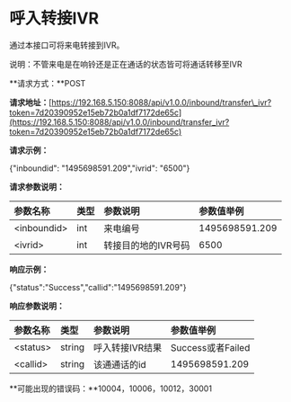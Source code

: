# 呼入转接IVR

通过本接口可将来电转接到IVR。

说明：不管来电是在响铃还是正在通话的状态皆可将通话转移至IVR

**请求方式：**POST

**请求地址：**[https://192.168.5.150:8088/api/v1.0.0/inbound/transfer\_ivr?token=7d20390952e15eb72b0a1df7172de65c](https://192.168.5.150:8088/api/v1.0.0/inbound/transfer_ivr?token=7d20390952e15eb72b0a1df7172de65c)

**请求示例：**

{"inboundid": "1495698591.209","ivrid": "6500"}

**请求参数说明：**

| 参数名称 | 类型 | 参数说明 | 参数值举例 |
| :--- | :--- | :--- | :--- |
| &lt;inboundid&gt; | int | 来电编号 | 1495698591.209 |
| &lt;ivrid&gt; | int | 转接目的地的IVR号码 | 6500 |

**响应示例：**

{"status":"Success","callid":"1495698591.209"}

**响应参数说明：**

| 参数名称 | 类型 | 参数说明 | 参数值举例 |
| :--- | :--- | :--- | :--- |
| &lt;status&gt; | string | 呼入转接IVR结果 | Success或者Failed |
| &lt;callid&gt; | string | 该通通话的id | 1495698591.209 |

**可能出现的错误码：**10004，10006，10012，30001

